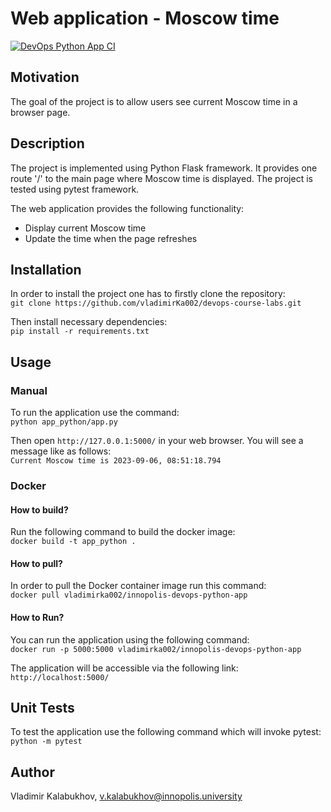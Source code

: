 # Web application - Moscow time

[![DevOps Python App CI](https://github.com/vladimirKa002/devops-course-labs/actions/workflows/python.yml/badge.svg?branch=Lab3)](https://github.com/vladimirKa002/devops-course-labs/actions/workflows/python.yml)

## Motivation
The goal of the project is to allow users see current Moscow time in a browser page.


## Description
The project is implemented using Python Flask framework. It provides one route '/' to the
main page where Moscow time is displayed. The project is tested using pytest framework.

The web application provides the following functionality:
- Display current Moscow time
- Update the time when the page refreshes


## Installation
In order to install the project one has to firstly clone the repository:  
`git clone https://github.com/vladimirKa002/devops-course-labs.git`

Then install necessary dependencies:  
`pip install -r requirements.txt`


## Usage

### Manual

To run the application use the command:  
`python app_python/app.py`

Then open `http://127.0.0.1:5000/` in your web browser. You will see a message like as follows:  
`Current Moscow time is 2023-09-06, 08:51:18.794`

### Docker

#### How to build?

Run the following command to build the docker image:  
`docker build -t app_python .`

#### How to pull?

In order to pull the Docker container image run this command:  
`docker pull vladimirka002/innopolis-devops-python-app`

#### How to Run?

You can run the application using the following command:  
`docker run -p 5000:5000 vladimirka002/innopolis-devops-python-app`

The application will be accessible via the following link: `http://localhost:5000/`


## Unit Tests

To test the application use the following command which will invoke pytest:  
`python -m pytest`


## Author
Vladimir Kalabukhov, v.kalabukhov@innopolis.university